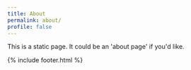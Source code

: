 ```yaml
---
title: About
permalink: about/
profile: false
---
```


This is a static page. It could be an 'about page' if you'd like.

{% include footer.html %}
